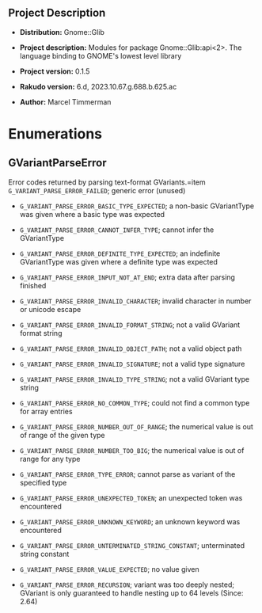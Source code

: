 Project Description
-------------------

  * **Distribution:** Gnome::Glib

  * **Project description:** Modules for package Gnome::Glib:api<2>. The language binding to GNOME's lowest level library

  * **Project version:** 0.1.5

  * **Rakudo version:** 6.d, 2023.10.67.g.688.b.625.ac

  * **Author:** Marcel Timmerman

Enumerations
============

GVariantParseError
------------------

Error codes returned by parsing text-format GVariants.=item `G_VARIANT_PARSE_ERROR_FAILED`; generic error (unused)

  * `G_VARIANT_PARSE_ERROR_BASIC_TYPE_EXPECTED`; a non-basic GVariantType was given where a basic type was expected

  * `G_VARIANT_PARSE_ERROR_CANNOT_INFER_TYPE`; cannot infer the GVariantType

  * `G_VARIANT_PARSE_ERROR_DEFINITE_TYPE_EXPECTED`; an indefinite GVariantType was given where a definite type was expected

  * `G_VARIANT_PARSE_ERROR_INPUT_NOT_AT_END`; extra data after parsing finished

  * `G_VARIANT_PARSE_ERROR_INVALID_CHARACTER`; invalid character in number or unicode escape

  * `G_VARIANT_PARSE_ERROR_INVALID_FORMAT_STRING`; not a valid GVariant format string

  * `G_VARIANT_PARSE_ERROR_INVALID_OBJECT_PATH`; not a valid object path

  * `G_VARIANT_PARSE_ERROR_INVALID_SIGNATURE`; not a valid type signature

  * `G_VARIANT_PARSE_ERROR_INVALID_TYPE_STRING`; not a valid GVariant type string

  * `G_VARIANT_PARSE_ERROR_NO_COMMON_TYPE`; could not find a common type for array entries

  * `G_VARIANT_PARSE_ERROR_NUMBER_OUT_OF_RANGE`; the numerical value is out of range of the given type

  * `G_VARIANT_PARSE_ERROR_NUMBER_TOO_BIG`; the numerical value is out of range for any type

  * `G_VARIANT_PARSE_ERROR_TYPE_ERROR`; cannot parse as variant of the specified type

  * `G_VARIANT_PARSE_ERROR_UNEXPECTED_TOKEN`; an unexpected token was encountered

  * `G_VARIANT_PARSE_ERROR_UNKNOWN_KEYWORD`; an unknown keyword was encountered

  * `G_VARIANT_PARSE_ERROR_UNTERMINATED_STRING_CONSTANT`; unterminated string constant

  * `G_VARIANT_PARSE_ERROR_VALUE_EXPECTED`; no value given

  * `G_VARIANT_PARSE_ERROR_RECURSION`; variant was too deeply nested; GVariant is only guaranteed to handle nesting up to 64 levels (Since: 2.64)
